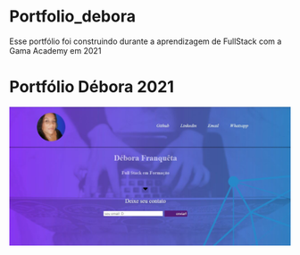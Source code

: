 # Portfolio_debora
Esse portfólio foi construindo durante a aprendizagem de FullStack com a Gama Academy em 2021

<h1>Portfólio Débora 2021</h1>

<p align="center">
  <img src="img/portfolio.JPG" title="Meu portfolio">